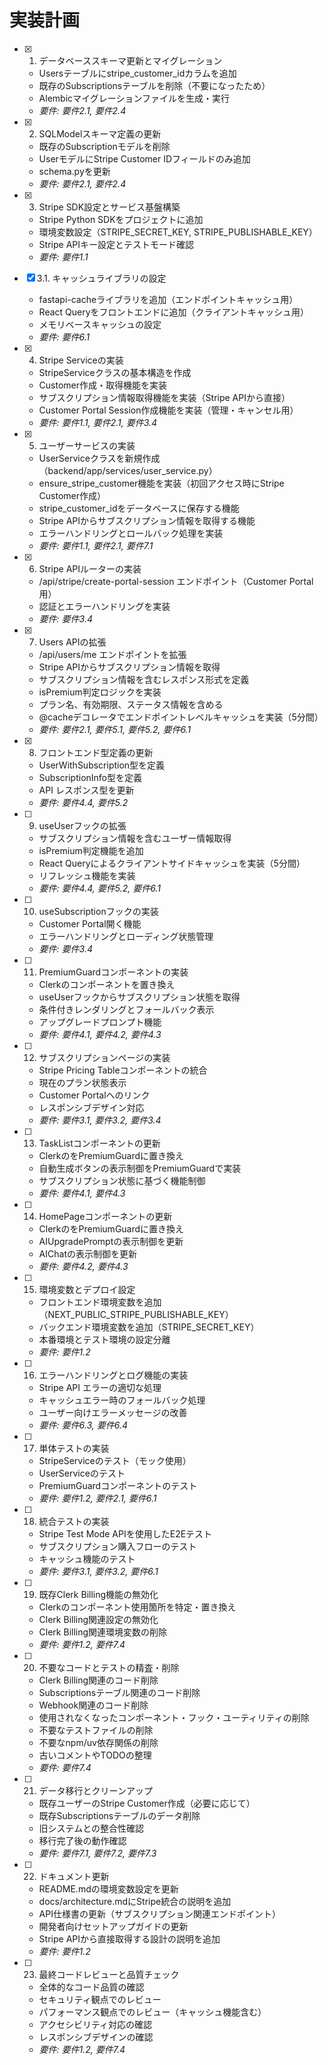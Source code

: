 # 実装計画

- [x] 1. データベーススキーマ更新とマイグレーション
  - Usersテーブルにstripe_customer_idカラムを追加
  - 既存のSubscriptionsテーブルを削除（不要になったため）
  - Alembicマイグレーションファイルを生成・実行
  - _要件: 要件2.1, 要件2.4_

- [x] 2. SQLModelスキーマ定義の更新
  - 既存のSubscriptionモデルを削除
  - UserモデルにStripe Customer IDフィールドのみ追加
  - schema.pyを更新
  - _要件: 要件2.1, 要件2.4_

- [x] 3. Stripe SDK設定とサービス基盤構築
  - Stripe Python SDKをプロジェクトに追加
  - 環境変数設定（STRIPE_SECRET_KEY, STRIPE_PUBLISHABLE_KEY）
  - Stripe APIキー設定とテストモード確認
  - _要件: 要件1.1_

- [x] 3.1. キャッシュライブラリの設定
  - fastapi-cacheライブラリを追加（エンドポイントキャッシュ用）
  - React Queryをフロントエンドに追加（クライアントキャッシュ用）
  - メモリベースキャッシュの設定
  - _要件: 要件6.1_

- [x] 4. Stripe Serviceの実装
  - StripeServiceクラスの基本構造を作成
  - Customer作成・取得機能を実装
  - サブスクリプション情報取得機能を実装（Stripe APIから直接）
  - Customer Portal Session作成機能を実装（管理・キャンセル用）
  - _要件: 要件1.1, 要件2.1, 要件3.4_

- [x] 5. ユーザーサービスの実装
  - UserServiceクラスを新規作成（backend/app/services/user_service.py）
  - ensure_stripe_customer機能を実装（初回アクセス時にStripe Customer作成）
  - stripe_customer_idをデータベースに保存する機能
  - Stripe APIからサブスクリプション情報を取得する機能
  - エラーハンドリングとロールバック処理を実装
  - _要件: 要件1.1, 要件2.1, 要件7.1_

- [x] 6. Stripe APIルーターの実装
  - /api/stripe/create-portal-session エンドポイント（Customer Portal用）
  - 認証とエラーハンドリングを実装
  - _要件: 要件3.4_

- [x] 7. Users APIの拡張
  - /api/users/me エンドポイントを拡張
  - Stripe APIからサブスクリプション情報を取得
  - サブスクリプション情報を含むレスポンス形式を定義
  - isPremium判定ロジックを実装
  - プラン名、有効期限、ステータス情報を含める
  - @cacheデコレータでエンドポイントレベルキャッシュを実装（5分間）
  - _要件: 要件2.1, 要件5.1, 要件5.2, 要件6.1_

- [x] 8. フロントエンド型定義の更新
  - UserWithSubscription型を定義
  - SubscriptionInfo型を定義
  - API レスポンス型を更新
  - _要件: 要件4.4, 要件5.2_

- [ ] 9. useUserフックの拡張
  - サブスクリプション情報を含むユーザー情報取得
  - isPremium判定機能を追加
  - React Queryによるクライアントサイドキャッシュを実装（5分間）
  - リフレッシュ機能を実装
  - _要件: 要件4.4, 要件5.2, 要件6.1_

- [ ] 10. useSubscriptionフックの実装
  - Customer Portal開く機能
  - エラーハンドリングとローディング状態管理
  - _要件: 要件3.4_

- [ ] 11. PremiumGuardコンポーネントの実装
  - Clerkの<Protect>コンポーネントを置き換え
  - useUserフックからサブスクリプション状態を取得
  - 条件付きレンダリングとフォールバック表示
  - アップグレードプロンプト機能
  - _要件: 要件4.1, 要件4.2, 要件4.3_

- [ ] 12. サブスクリプションページの実装
  - Stripe Pricing Tableコンポーネントの統合
  - 現在のプラン状態表示
  - Customer Portalへのリンク
  - レスポンシブデザイン対応
  - _要件: 要件3.1, 要件3.2, 要件3.4_

- [ ] 13. TaskListコンポーネントの更新
  - Clerkの<Protect>をPremiumGuardに置き換え
  - 自動生成ボタンの表示制御をPremiumGuardで実装
  - サブスクリプション状態に基づく機能制御
  - _要件: 要件4.1, 要件4.3_

- [ ] 14. HomePageコンポーネントの更新
  - Clerkの<Protect>をPremiumGuardに置き換え
  - AIUpgradePromptの表示制御を更新
  - AIChatの表示制御を更新
  - _要件: 要件4.2, 要件4.3_

- [ ] 15. 環境変数とデプロイ設定
  - フロントエンド環境変数を追加（NEXT_PUBLIC_STRIPE_PUBLISHABLE_KEY）
  - バックエンド環境変数を追加（STRIPE_SECRET_KEY）
  - 本番環境とテスト環境の設定分離
  - _要件: 要件1.2_

- [ ] 16. エラーハンドリングとログ機能の実装
  - Stripe API エラーの適切な処理
  - キャッシュエラー時のフォールバック処理
  - ユーザー向けエラーメッセージの改善
  - _要件: 要件6.3, 要件6.4_

- [ ] 17. 単体テストの実装
  - StripeServiceのテスト（モック使用）
  - UserServiceのテスト
  - PremiumGuardコンポーネントのテスト
  - _要件: 要件1.2, 要件2.1, 要件6.1_

- [ ] 18. 統合テストの実装
  - Stripe Test Mode APIを使用したE2Eテスト
  - サブスクリプション購入フローのテスト
  - キャッシュ機能のテスト
  - _要件: 要件3.1, 要件3.2, 要件6.1_

- [ ] 19. 既存Clerk Billing機能の無効化
  - Clerkの<Protect>コンポーネント使用箇所を特定・置き換え
  - Clerk Billing関連設定の無効化
  - Clerk Billing関連環境変数の削除
  - _要件: 要件1.2, 要件7.4_

- [ ] 20. 不要なコードとテストの精査・削除
  - Clerk Billing関連のコード削除
  - Subscriptionsテーブル関連のコード削除
  - Webhook関連のコード削除
  - 使用されなくなったコンポーネント・フック・ユーティリティの削除
  - 不要なテストファイルの削除
  - 不要なnpm/uv依存関係の削除
  - 古いコメントやTODOの整理
  - _要件: 要件7.4_

- [ ] 21. データ移行とクリーンアップ
  - 既存ユーザーのStripe Customer作成（必要に応じて）
  - 既存Subscriptionsテーブルのデータ削除
  - 旧システムとの整合性確認
  - 移行完了後の動作確認
  - _要件: 要件7.1, 要件7.2, 要件7.3_

- [ ] 22. ドキュメント更新
  - README.mdの環境変数設定を更新
  - docs/architecture.mdにStripe統合の説明を追加
  - API仕様書の更新（サブスクリプション関連エンドポイント）
  - 開発者向けセットアップガイドの更新
  - Stripe APIから直接取得する設計の説明を追加
  - _要件: 要件1.2_

- [ ] 23. 最終コードレビューと品質チェック
  - 全体的なコード品質の確認
  - セキュリティ観点でのレビュー
  - パフォーマンス観点でのレビュー（キャッシュ機能含む）
  - アクセシビリティ対応の確認
  - レスポンシブデザインの確認
  - _要件: 要件1.2, 要件7.4_